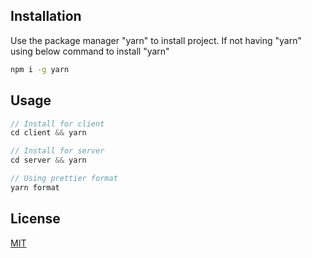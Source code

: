 ## Installation

Use the package manager "yarn" to install project. If not having "yarn" using below command to install "yarn"

```bash
npm i -g yarn
```

## Usage

```js
// Install for client
cd client && yarn 

// Install for server
cd server && yarn

// Using prettier format
yarn format
```

## License

[MIT](https://choosealicense.com/licenses/mit/)